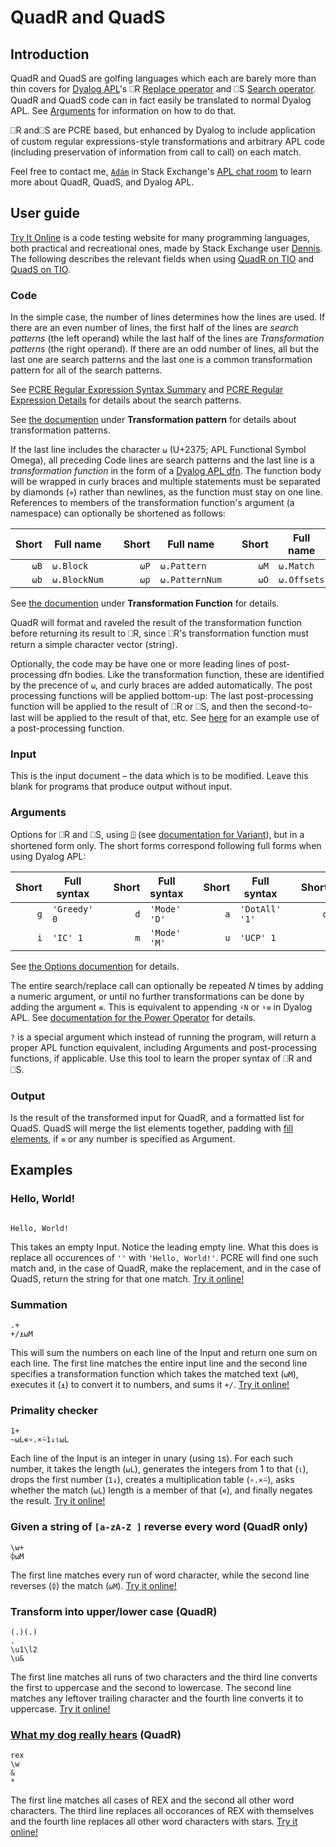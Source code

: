 # QuadR and QuadS

## Introduction
QuadR and QuadS are golfing languages which each are barely more than thin covers for [Dyalog APL](https://www.dyalog.com/)'s ⎕R [Replace operator](http://help.dyalog.com/16.0/Content/Language/System%20Functions/r.htm) and ⎕S [Search operator](http://help.dyalog.com/16.0/Content/Language/System%20Functions/r.htm). QuadR and QuadS code can in fact easily be translated to normal Dyalog APL. See [Arguments](https://github.com/abrudz/QuadRS#arguments) for information on how to do that.

⎕R and⎕S are PCRE based, but enhanced by Dyalog to include application of custom regular expressions-style transformations and arbitrary APL code (including preservation of information from call to call) on each match.

Feel free to contact me, [`Adám`](https://stackexchange.com/users/3114363/ad%C3%A1m) in Stack Exchange's [APL chat room](https://chat.stackexchange.com/rooms/52405/apl) to learn more about QuadR, QuadS, and Dyalog APL.

## User guide

[Try It Online](https://tio.run/#) is a code testing website for many programming languages, both practical and recreational ones, made by Stack Exchange user [Dennis](https://codegolf.stackexchange.com/users/12012). The following describes the relevant fields when using [QuadR on TIO](https://tio.run/#quadr) and [QuadS on TIO](https://tio.run/#quads). 

### Code
In the simple case, the number of lines determines how the lines are used. If there are an even number of lines, the first half of the lines are *search patterns* (the left operand) while the last half of the lines are *Transformation patterns* (the right operand). If there are an odd number of lines, all but the last one are search patterns and the last one is a common transformation pattern for all of the search patterns.

See [PCRE Regular Expression Syntax Summary](http://help.dyalog.com/16.0/Content/Language/Appendices/PCRE%20Regular%20Expression%20Syntax%20Summary.htm) and [PCRE Regular Expression Details](http://help.dyalog.com/16.0/Content/Language/Appendices/PCRE%20Regular%20Expression%20Details.htm) for details about the search patterns.

See [the documention](http://help.dyalog.com/16.0/Content/Language/System%20Functions/r.htm) under **Transformation pattern** for details about transformation patterns.

If the last line includes the character `⍵` (U+2375; APL Functional Symbol Omega), all preceding Code lines are search patterns and the last line is a *transformation function* in the form of a [Dyalog APL dfn](http://help.dyalog.com/16.0/Content/Language/Defined%20Functions%20and%20Operators/DynamicFunctions/Dynamic%20Functions%20and%20Operators.htm). The function body will be wrapped in curly braces and multiple statements must be separated by diamonds (`⋄`) rather than newlines, as the function must stay on one line.  References to members of the transformation function's argument (a namespace) can optionally be shortened as follows:

| Short | Full name | |Short | Full name        | | Short | Full name | | Short | Full name |
| ----: | ------- | --- | ---: | ----------  | --- | ---: | ---------- | --- | -----: | ------------- |
| `⍵B` | `⍵.Block`    | | `⍵P` | `⍵.Pattern`   | | `⍵M` | `⍵.Match`   | | `⍵L` | `⍵.Lengths`  |
| `⍵b` | `⍵.BlockNum` | | `⍵p` | `⍵.PatternNum` | | `⍵O` | `⍵.Offsets` | | `⍵N` | `⍵.Names`    |

See [the documention](http://help.dyalog.com/16.0/Content/Language/System%20Functions/r.htm) under **Transformation Function** for details.

QuadR will format and raveled the result of the transformation function before returning its result to ⎕R, since ⎕R's transformation function must return a simple character vector (string).

Optionally, the code may be have one or more leading lines of post-processing dfn bodies. Like the transformation function, these are identified by the precence of `⍵`, and curly braces are added automatically. The post processing functions will be applied bottom-up: The last post-processing function will be applied to the result of ⎕R or ⎕S, and then the second-to-last will be applied to the result of that, etc. See [here](https://codegolf.stackexchange.com/a/128722/43319) for an example use of a post-processing function.

### Input
This is the input document – the data which is to be modified. Leave this blank for programs that produce output without input.
 
### Arguments
Options for ⎕R and ⎕S,  using `⍠` (see [documentation for Variant](http://help.dyalog.com/16.0/Content/Language/Primitive%20Operators/Variant.htm)), but in a shortened form only. The short forms correspond following full forms when using Dyalog APL:
 
| Short | Full syntax  | | Short | Full syntax  | |Short | Full syntax |  | Short | Full syntax | 
| ----: | ------------ | --- | ----: | ------- | --- | ----: | ---------- | --- | ----: | ------------|
| `g`   | `'Greedy' 0` | | `d`   | `'Mode' 'D'` |  | `a`   | `'DotAll' '1'` | | `o`   | `'OM' 1`    |
| `i`   | `'IC' 1`     | | `m`   | `'Mode' 'M'` |  | `u`   | `'UCP' 1`      | |      |             |
 
See [the Options documention](http://help.dyalog.com/16.0/Content/Language/System%20Functions/r.htm#kanchor706) for details.

The entire search/replace call can optionally be repeated *N* times by adding a numeric argument, or until no further transformations can be done by adding the argument `≡`. This is equivalent to appending `⍣N` or `⍣≡` in Dyalog APL. See [documentation for the Power Operator](http://help.dyalog.com/16.0/Content/Language/Primitive%20Operators/Power%20Operator.htm) for details.

`?` is a special argument which instead of running the program, will return a proper APL function equivalent, including Arguments and post-processing functions, if applicable. Use this tool to learn the proper syntax of ⎕R and ⎕S.

### Output

Is the result of the transformed input for QuadR, and a formatted list for QuadS. QuadS will merge the list elements together, padding with [fill elements](http://help.dyalog.com/16.0/Content/Language/Introduction/Variables/Prototypes%20and%20Fill%20Items.htm), if `≡` or any number is specified as Argument.

## Examples

### Hello, World!
```

Hello, World!
```
This takes an empty Input. Notice the leading empty line. What this does is replace all occurences of `''` with `'Hello, World!'`. PCRE will find one such match and, in the case of QuadR, make the replacement, and in the case of QuadS, return the string for that one match. [Try it online!](https://tio.run/##KyxNTCn6/5/LIzUnJ19HITy/KCdF8f9/AA "QuadR – Try It Online")

### Summation
```
.+
+/⍎⍵M
```
This will sum the numbers on each line of the Input and return one sum on each line. The first line matches the entire input line and the second line specifies a transformation function which takes the matched text (`⍵M`), executes it (`⍎`) to convert it to numbers, and sums it `+/`. [Try it online!](https://tio.run/##KyxNTCn6/19Pm0tb/1Fv36Perb7//xsrGCqYcBkpmANpCwA "QuadR – Try It Online")

### Primality checker
```
1+
~⍵L∊∘.×⍨1↓⍳⍵L
```
Each line of the Input is an integer in unary (using `1`s). For each such number, it takes the length (`⍵L`), generates the integers from 1 to that (`⍳`), drops the first number (`1↓`), creates a multiplication table (`∘.×⍨`), asks whether the match (`⍵L`) length is a member of that (`∊`), and finally negates the result. [Try it online!](https://tio.run/##KyxNTCn6/99Qm6vuUe9Wn0cdXY86Zugdnv6od4Xho7bJj3o3g4SBChQMQQiMDblABIQJp@C0IQA "QuadR – Try It Online")

### Given a string of `[a-zA-Z ]` reverse every word (QuadR only)
```
\w+
⌽⍵M
```
The first line matches every run of word character, while the second line reverses (`⌽`) the match (`⍵M`). [Try it online!](https://tio.run/##KyxNTCn6/z@mXJvrUc/eR71bff//D8lIVUjLLCouUcjJzEtVyE0sSc5ILVZILUstqlQoKs1TyE9TKM8vSlFIzkgsSkwuSS3SUSjPyMxJVSgB6ixOTc7PS4FoLQLpKQbq1QAargmWBpsG5ANt0tQDAA "QuadR – Try It Online")

### Transform into upper/lower case (QuadR)
```
(.)(.)
.
\u1\l2
\u&
```
The first line matches all runs of two characters and the third line converts the first to uppercase and the second to lowercase. The second line matches any leftover trailing character and the fourth line converts it to uppercase. [Try it online!](https://tio.run/##XY7BCsIwDIbve4qcRC8FfZYddwltagu1mWnq8OlrdbAxIRDIl//ne1Z00trZXPoMZpjqdUq3vk6tjYHARykKKWaCB6oNVABTAqm5AHvQhcEGFLRK0lF2oD2lIYpbU5bzi0TL7762KUOdZxKLhbZIof7pvizxsjIzjDs4KuQ3JPLKvRpUMHZ630W2Us9VNPyJxKOB@QA "QuadR – Try It Online")

### [What my dog really hears](https://codegolf.stackexchange.com/q/119718/43319) (QuadR)
```
rex
\w
&
*
```
The first line matches all cases of REX and the second all other word characters. The third line replaces all occorances of REX with themselves and the fourth line replaces all other word characters with stars. [Try it online!](https://tio.run/##HY6xDsIwEEP3fIXbASSE8h8MLIgFieXUROUgzYnkAs3Xh5TF0rNly@9CLrWW/GruX7Mzh9Yufj3iBJXgUKUginaAE@iD84CblH3yWOjFccbiQXFOFb02mC4I/PEZHDcnUHTWXAUThYD/8rNkRaaKseNozbn2UMEZs1fdJilK/8OTbfwD "QuadR – Try It Online")
